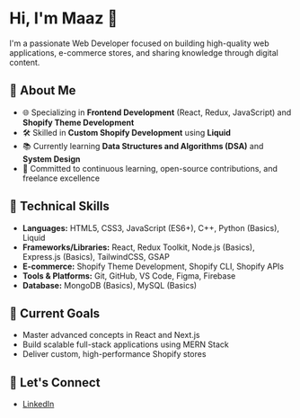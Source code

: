 # Hi, I'm Maaz 👋

I'm a passionate Web Developer focused on building high-quality web applications, e-commerce stores, and sharing knowledge through digital content.

## 🔹 About Me
- 🌐 Specializing in **Frontend Development** (React, Redux, JavaScript) and **Shopify Theme Development**
- 🛠️ Skilled in **Custom Shopify Development** using **Liquid**
- 📚 Currently learning **Data Structures and Algorithms (DSA)** and **System Design**
- 🎯 Committed to continuous learning, open-source contributions, and freelance excellence

## 🔹 Technical Skills
- **Languages:** HTML5, CSS3, JavaScript (ES6+), C++, Python (Basics), Liquid
- **Frameworks/Libraries:** React, Redux Toolkit, Node.js (Basics), Express.js (Basics), TailwindCSS, GSAP
- **E-commerce:** Shopify Theme Development, Shopify CLI, Shopify APIs
- **Tools & Platforms:** Git, GitHub, VS Code, Figma, Firebase
- **Database:** MongoDB (Basics), MySQL (Basics)

## 🔹 Current Goals
- Master advanced concepts in React and Next.js
- Build scalable full-stack applications using MERN Stack
- Deliver custom, high-performance Shopify stores

## 🔹 Let's Connect
- [LinkedIn](https://www.linkedin.com/in/maaz--usmani/)

